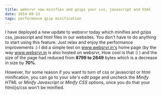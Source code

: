 ```yaml
---
title: websrvr now minifies and gzips your css, javascript and html
date: 2014-09-23
tags: performance gzip minification
---
```


I have deployed a new update to websrvr today which minifies and gzips css,
javascript and html files in our websites. You don't have to do anything to
start using this feature. Just relax and enjoy the performance improvements :)
I did a simple test on www.websrvr.in's home page (by the way www.websrvr.in is
also hosted on websrvr, How cool is that :) ) and the size of the page had
reduced from **8799 to 2649** bytes which is a decrease in size by **70%**.

However, for some reason if you want to turn of css or javascript or html
minification, you can go to your *site's edit page* and uncheck the
*Minify HTML* or *Minify Javascript* or *Minify CSS* options, once you do that
your html/js/css won't be minified.
